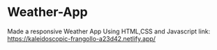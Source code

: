 # Weather-App
Made a responsive Weather App Using HTML,CSS and Javascript
link: https://kaleidoscopic-frangollo-a23d42.netlify.app/
